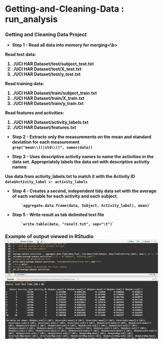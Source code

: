 Getting-and-Cleaning-Data : run_analysis
=========================

### Getting and Cleaning Data Project 

* <b>Step 1 - Read all data into memory for merging<\b>

Read test data: 
<ol>
<li>./UCI HAR Dataset/test/subject_test.txt</li>
<li>./UCI HAR Dataset/test/X_test.txt</li>
<li>./UCI HAR Dataset/test/y_test.txt</li>
</ol>

Read training data: 
<ol>
<li>./UCI HAR Dataset/train/subject_train.txt</li>
<li>./UCI HAR Dataset/train/X_train.txt</li>
<li>./UCI HAR Dataset/train/y_train.txt</li>
</ol>

Read features and activities: 
<ol>
<li>./UCI HAR Dataset/activity_labels.txt</li>
<li>./UCI HAR Dataset/features.txt</li>
</ol>

	
* <b>Step 2 - Extracts only the measurements on the mean and standard deviation for each measurement</b>	
		`grep("mean\\()|std\\()", names(data))`
		
* <b>Step 3 - Uses descriptive activity names to name the activities in the data set. Appropriately labels the data set with descriptive activity names:</b>

Use data from activity_labels.txt to match it with the Activity ID
        `data$Activity_label <- activity_labels`

* <b>Step 4 - Creates a second, independent tidy data set with the average of each variable for each activity and each subject.</b>

          `aggregate.data.frame(data, Subject, Activity_label), mean)`

* <b>Step 5 - Write result as tab delimited text file</b>

          `write.table(data, "result.txt", sep="\t")`
### Example of output viewed in RStudio![result photo](output.png) 
